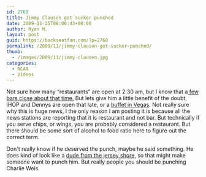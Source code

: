 ```yaml
---
id: 2768
title: Jimmy Clausen got sucker punched
date: 2009-11-25T08:00:43+00:00
author: Ryan M.
layout: post
guid: https://backseatfan.com/?p=2768
permalink: /2009/11/jimmy-clausen-got-sucker-punched/
thumb:
  - /images/2009/11/jimmy-clausen.jpg
categories:
  - NCAA
  - Videos
---
```


<div class="entry">
  <p>
  </p>

  <p>
    Not sure how many &#8220;restaurants&#8221; are open at 2:30 am, but I know that a<a href="http://en.wikipedia.org/wiki/Last_call_%28bar_term%29#US_State_specific_laws"> few bars close about that time.</a> But lets give him a little benefit of the doubt, IHOP and Dennys are open that late, or a <a href="http://www.youtube.com/watch?v=bpOdCWaTsIk">buffet in Vegas</a>. Not really sure why this is huge news, I the only reason I am posting it is because all the news stations are reporting that it is restaurant and not bar. But technically if you serve chips, or wings, you are probably considered a restaurant. But there should be some sort of alcohol to food ratio here to figure out the correct term.
  </p>

  <p>
    Don't really know if he deserved the punch, maybe he said something. He does kind of look like a <a href="http://media.ebaumsworld.com/mediaFiles/picture/368417/941267.jpg">dude from the jersey shore</a>, so that might make someone want to punch him. But really people you should be punching Charlie Weis.
  </p>
</div>
